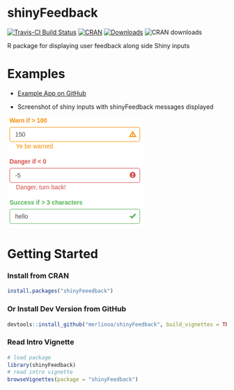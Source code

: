 # shinyFeedback

[![Travis-CI Build Status](https://travis-ci.org/merlinoa/shinyFeedback.svg?branch=master)](https://travis-ci.org/merlinoa/shinyFeedback) [![CRAN](http://www.r-pkg.org/badges/version/shinyFeedback)](https://cran.r-project.org/package=shinyFeedback) [![Downloads](http://cranlogs.r-pkg.org/badges/shinyFeedback)](http://www.r-pkg.org/pkg/shinyFeedback) ![CRAN downloads](http://cranlogs.r-pkg.org/badges/grand-total/shinyFeedback)

R package for displaying user feedback along side Shiny inputs

# Examples

- [Example App on GitHub](https://github.com/merlinoa/shinyFeedbackApp)

- Screenshot of shiny inputs with shinyFeedback messages displayed

![](inst/img/feedback-screenshot.png)

# Getting Started

### Install from CRAN

```R
install.packages("shinyFeeedback")
```

### Or Install Dev Version from GitHub

```R
devtools::install_github("merlinoa/shinyFeedback", build_vignettes = TRUE)
```
### Read Intro Vignette

```R
# load package
library(shinyFeedback)
# read intro vignette
browseVignettes(package = "shinyFeedback")
```